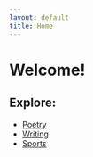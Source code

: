 ```yaml
---
layout: default
title: Home
---
```


# Welcome! 

## Explore:
- [Poetry](poetry/)
- [Writing](writing/)
- [Sports](sports/)
